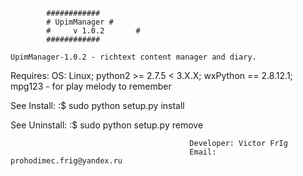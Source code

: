 			############
			# UpimManager #
			#     v 1.0.2       #
			############

	UpimManager-1.0.2 - richtext content manager and diary.
						
Requires: OS: Linux; python2 >= 2.7.5 < 3.X.X; wxPython == 2.8.12.1; mpg123 - for play melody to remember

See Install:
		:$ sudo python setup.py install

See Uninstall:
		:$ sudo python setup.py remove
	
											Developer: Victor FrIg 
											Email: prohodimec.frig@yandex.ru						